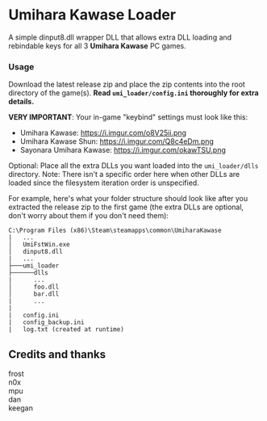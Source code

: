 # Umihara Kawase Loader
A simple dinput8.dll wrapper DLL that allows extra DLL loading and rebindable keys for all 3 **Umihara Kawase** PC games.

### Usage
Download the latest release zip and place the zip contents into the root directory of the game(s). **Read `umi_loader/config.ini` thoroughly for extra details.**

**VERY IMPORTANT**: Your in-game "keybind" settings must look like this: 
* Umihara Kawase:          https://i.imgur.com/o8V25ii.png
* Umihara Kawase Shun:     https://i.imgur.com/Q8c4eDm.png
* Sayonara Umihara Kawase: https://i.imgur.com/okawTSU.png

Optional: Place all the extra DLLs you want loaded into the `umi_loader/dlls` directory. Note: There isn't a specific order here when other DLLs are loaded since the filesystem iteration order is unspecified.

For example, here's what your folder structure should look like after you extracted the release zip to the first game (the extra DLLs are optional, don't worry about them if you don't need them):

```
C:\Program Files (x86)\Steam\steamapps\common\UmiharaKawase
|   ...
│   UmiFstWin.exe
│   dinput8.dll
|   ...
├───umi_loader
├──────dlls
|      ...
│      foo.dll
│      bar.dll
|      ...
|
|   config.ini
|   config_backup.ini
|   log.txt (created at runtime)
```

## Credits and thanks
frost  
n0x  
mpu  
dan  
keegan  